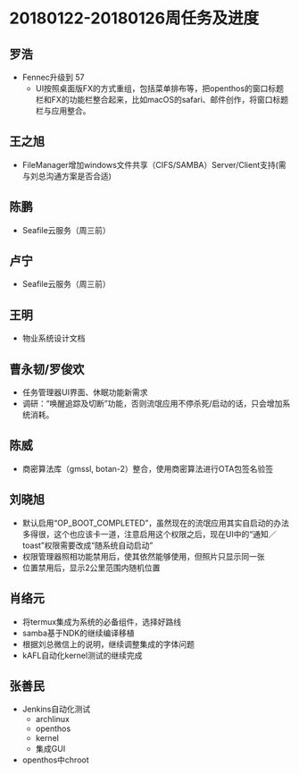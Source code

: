 # 20180122-20180126周任务及进度

## 罗浩
- Fennec升级到 57
   - UI按照桌面版FX的方式重组，包括菜单排布等，把openthos的窗口标题栏和FX的功能栏整合起来，比如macOS的safari、邮件创作，将窗口标题栏与应用整合。

## 王之旭
- FileManager增加windows文件共享（CIFS/SAMBA）Server/Client支持(需与刘总沟通方案是否合适)

## 陈鹏
- Seafile云服务（周三前）

## 卢宁
- Seafile云服务（周三前）

## 王明
- 物业系统设计文档

## 曹永韧/罗俊欢
- 任务管理器UI界面、休眠功能新需求
- 调研：“唤醒追踪及切断”功能，否则流氓应用不停杀死/启动的话，只会增加系统消耗。

## 陈威
- 商密算法库（gmssl, botan-2）整合，使用商密算法进行OTA包签名验签

## 刘晓旭
- 默认启用“OP_BOOT_COMPLETED”，虽然现在的流氓应用其实自启动的办法多得很，这个也应该卡一道，注意启用这个权限之后，现在UI中的“通知／toast”权限需要改成“随系统自动启动”
- 权限管理器照相功能禁用后，使其依然能够使用，但照片只显示同一张
- 位置禁用后，显示2公里范围内随机位置

## 肖络元
- 将termux集成为系统的必备组件，选择好路线
- samba基于NDK的继续编译移植
- 根据刘总微信上的说明，继续调整集成的字体问题
- kAFL自动化kernel测试的继续完成

## 张善民
- Jenkins自动化测试
   - archlinux
   - openthos
   - kernel
   - 集成GUI
- openthos中chroot
